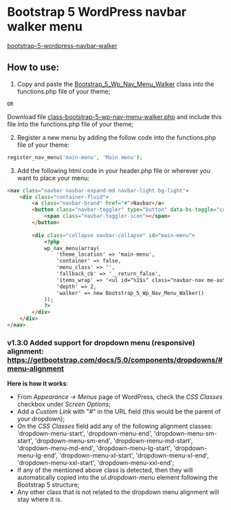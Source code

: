 # Bootstrap 5 WordPress navbar walker menu
[bootstrap-5-wordpress-navbar-walker](https://github.com/AlexWebLab/bootstrap-5-wordpress-navbar-walker)
## How to use:
1. Copy and paste the [Bootstrap_5_Wp_Nav_Menu_Walker](class-bootstrap-5-wp-nav-menu-walker.php) class into the functions.php file of your theme;

`OR`

Download file [class-bootstrap-5-wp-nav-menu-walker.php](class-bootstrap-5-wp-nav-menu-walker.php) and include this file into the functions.php file of your theme;

2. Register a new menu by adding the follow code into the functions.php file of your theme:
```php
register_nav_menu('main-menu', 'Main menu');
```
3. Add the following html code in your header.php file or wherever you want to place your menu:
```html
<nav class="navbar navbar-expand-md navbar-light bg-light">
    <div class="container-fluid">
        <a class="navbar-brand" href="#">Navbar</a>
        <button class="navbar-toggler" type="button" data-bs-toggle="collapse" data-bs-target="#main-menu" aria-controls="main-menu" aria-expanded="false" aria-label="Toggle navigation">
            <span class="navbar-toggler-icon"></span>
        </button>
        
        <div class="collapse navbar-collapse" id="main-menu">
            <?php
            wp_nav_menu(array(
                'theme_location' => 'main-menu',
                'container' => false,
                'menu_class' => '',
                'fallback_cb' => '__return_false',
                'items_wrap' => '<ul id="%1$s" class="navbar-nav me-auto mb-2 mb-md-0 %2$s">%3$s</ul>',
                'depth' => 2,
                'walker' => new Bootstrap_5_Wp_Nav_Menu_Walker()
            ));
            ?>
        </div>
    </div>
</nav>
```
### v1.3.0 Added support for dropdown menu (responsive) alignment: https://getbootstrap.com/docs/5.0/components/dropdowns/#menu-alignment

**Here is how it works**:
- From _Appearance -> Menus_ page of WordPress, check the _CSS Classes_ checkbox under _Screen Options_;
- Add a _Custom Link_ with "#" in the URL field (this would be the parent of your dropdown);
- On the _CSS Classes_ field add any of the following alignment classes: 'dropdown-menu-start', 'dropdown-menu-end', 'dropdown-menu-sm-start', 'dropdown-menu-sm-end', 'dropdown-menu-md-start', 'dropdown-menu-md-end', 'dropdown-menu-lg-start', 'dropdown-menu-lg-end', 'dropdown-menu-xl-start', 'dropdown-menu-xl-end', 'dropdown-menu-xxl-start', 'dropdown-menu-xxl-end';
- If any of the mentioned above class is detected, then they will automatically copied into the _ul.dropdown-menu_ element following the Bootstrap 5 structure;
- Any other class that is not related to the dropdown menu alignment will stay where it is.
